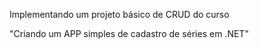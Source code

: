 Implementando um projeto básico de CRUD do curso 

"Criando um APP simples de cadastro de séries em .NET"